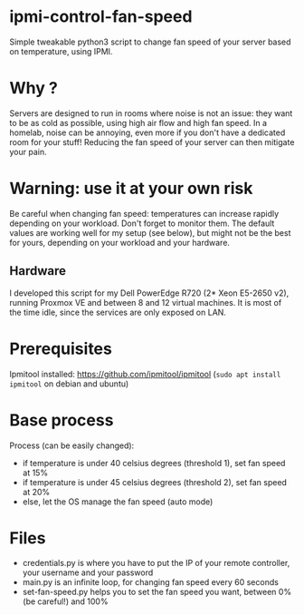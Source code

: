 # ipmi-control-fan-speed
Simple tweakable python3 script to change fan speed of your server based on temperature, using IPMI.

# Why ?
Servers are designed to run in rooms where noise is not an issue: they want to be as cold as possible, 
using high air flow and high fan speed. In a homelab, noise can be annoying, even more if you don't have a 
dedicated room for your stuff! Reducing the fan speed of your server can then mitigate your pain.

# Warning: use it at your own risk
Be careful when changing fan speed: temperatures can increase rapidly depending on your workload. Don't forget to monitor 
them.
The default values are working well for my setup (see below), but might not be the best for yours, depending on your 
workload and your hardware.

## Hardware 
I developed this script for my Dell PowerEdge R720 (2* Xeon E5-2650 v2), running Proxmox VE and between 8 and 12 
virtual machines. It is most of the time idle, since the services are only exposed on LAN. 

# Prerequisites
Ipmitool installed: https://github.com/ipmitool/ipmitool (`sudo apt install ipmitool` on debian and ubuntu)

# Base process
Process (can be easily changed):
- if temperature is under 40 celsius degrees (threshold 1), set fan speed at 15%
- if temperature is under 45 celsius degrees (threshold 2), set fan speed at 20%
- else, let the OS manage the fan speed (auto mode)

# Files
- credentials.py is where you have to put the IP of your remote controller, your username and your password
- main.py is an infinite loop, for changing fan speed every 60 seconds
- set-fan-speed.py helps you to set the fan speed you want, between 0% (be careful!) and 100%